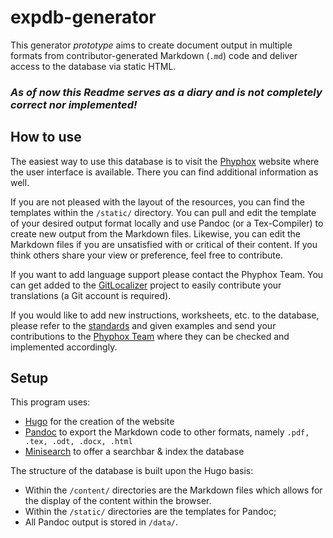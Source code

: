 # expdb-generator
This generator *prototype* aims to create document output in multiple formats from contributor-generated Markdown (`.md`) code and deliver access to the database via static HTML.
### *As of now this Readme serves as a diary and is not completely correct nor implemented!*
## How to use
The easiest way to use this database is to visit the [Phyphox]() website where the user interface is available. There you can find additional information as well.

If you are not pleased with the layout of the resources, you can find the templates within the `/static/` directory. You can pull and edit the template of your desired output format locally and use Pandoc (or a Tex-Compiler) to create new output from the Markdown files. Likewise, you can edit the Markdown files if you are unsatisfied with or critical of their content. If you think others share your view or preference, feel free to contribute.

If you want to add language support please contact the Phyphox Team. You can get added to the [GitLocalizer]() project to easily contribute your translations (a Git account is required). 

If you would like to add new instructions, worksheets, etc. to the database, please refer to the [standards]() and given examples and send your contributions to the [Phyphox Team](mailto:) where they can be checked and implemented accordingly.

## Setup
This program uses:
- [Hugo](https://gohugo.io) for the creation of the website
- [Pandoc](https://pandoc.org/) to export the Markdown code to other formats, namely `.pdf, .tex, .odt, .docx, .html`
- [Minisearch](https://github.com/lucaong/minisearch) to offer a searchbar & index the database

The structure of the database is built upon the Hugo basis: 
- Within the `/content/` directories are the Markdown files which allows for the display of the content within the browser.
- Within the `/static/` directories are the templates for Pandoc; 
- All Pandoc output is stored in `/data/`.